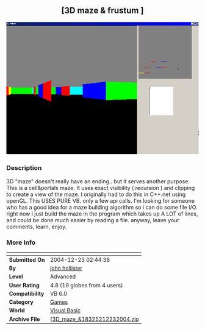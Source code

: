 ﻿<div align="center">

## \[3D maze & frustum \]

<img src="PIC20041223354277140.gif">
</div>

### Description

3D "maze" doesn't really have an ending.. but it serves another purpose. This is a cell&portals maze. It uses exact visibility ( recursion ) and clipping to create a view of the maze. I originally had to do this in C++.net using openGL. This USES PURE VB. only a few api calls. I'm looking for someone who has a good idea for a maze building algorithm so i can do some file I/O. right now i just build the maze in the program which takes up A LOT of lines, and could be done much easier by reading a file. anyway, leave your comments, learn, enjoy.
 
### More Info
 


<span>             |<span>
---                |---
**Submitted On**   |2004-12-23 02:44:38
**By**             |[john hollister](https://github.com/Planet-Source-Code/PSCIndex/blob/master/ByAuthor/john-hollister.md)
**Level**          |Advanced
**User Rating**    |4.8 (19 globes from 4 users)
**Compatibility**  |VB 6\.0
**Category**       |[Games](https://github.com/Planet-Source-Code/PSCIndex/blob/master/ByCategory/games__1-38.md)
**World**          |[Visual Basic](https://github.com/Planet-Source-Code/PSCIndex/blob/master/ByWorld/visual-basic.md)
**Archive File**   |[\[3D\_maze\_&18325212232004\.zip](https://github.com/Planet-Source-Code/john-hollister-3d-maze-frustum__1-57868/archive/master.zip)









